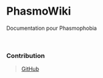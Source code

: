# PhasmoWiki

Documentation pour Phasmophobia

<br>

### Contribution
> [GitHub](https://github.com/Erpriex/PhasmoWiki)